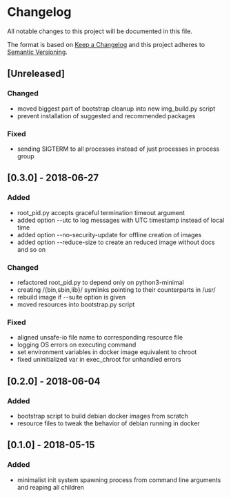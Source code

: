 # Changelog
All notable changes to this project will be documented in this file.

The format is based on [Keep a Changelog](http://keepachangelog.com/en/1.0.0/)
and this project adheres to [Semantic Versioning](http://semver.org/spec/v2.0.0.html).


## [Unreleased]
### Changed
- moved biggest part of bootstrap cleanup into new img_build.py script
- prevent installation of suggested and recommended packages

### Fixed
- sending SIGTERM to all processes instead of just processes in process group

## [0.3.0] - 2018-06-27
### Added
- root_pid.py accepts graceful termination timeout argument
- added option --utc to log messages with UTC timestamp instead of local time
- added option --no-security-update for offline creation of images
- added option --reduce-size to create an reduced image without docs and so on

### Changed
- refactored root_pid.py to depend only on python3-minimal
- creating /{bin,sbin,lib}/ symlinks pointing to their counterparts in /usr/
- rebuild image if --suite option is given
- moved resources into bootstrap.py script

### Fixed
- aligned unsafe-io file name to corresponding resource file
- logging OS errors on executing command
- set environment variables in docker image equivalent to chroot
- fixed uninitialized var in exec_chroot for unhandled errors

## [0.2.0] - 2018-06-04
### Added
- bootstrap script to build debian docker images from scratch
- resource files to tweak the behavior of debian running in docker

## [0.1.0] - 2018-05-15
### Added
- minimalist init system spawning process from command line arguments and reaping all children
